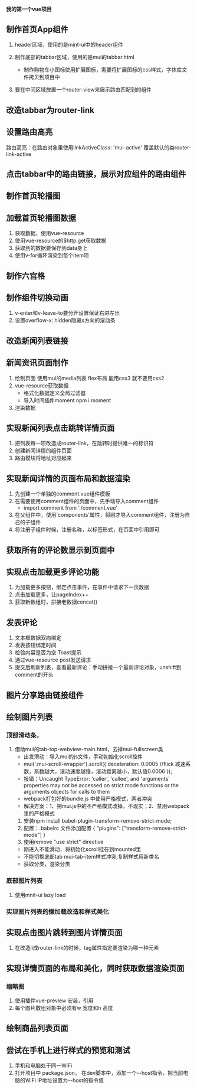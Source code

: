 #### 我的第一个vue项目
## 制作首页App组件
1. header区域，使用的是mint-ui中的header组件
2. 制作底部的tabbar区域，使用的是mui的tabbar.html
    + 制作购物车小图标使用扩展图标，需要将扩展图标的css样式，字体库文件拷贝到项目中
    
3. 要在中间区域放置一个router-view来展示路由匹配到的组件

## 改造tabbar为router-link

## 设置路由高亮
   路由高亮：在路由对象里使用linkActiveClass: 'mui-active'  覆盖默认的类router-link-active

## 点击tabbar中的路由链接，展示对应组件的路由组件

## 制作首页轮播图

## 加载首页轮播图数据
1. 获取数据，使用vue-resource
2. 使用vue-resource的$http.get获取数据
3. 获取到的数据要保存到data身上
4. 使用v-for循环渲染到每个item项

## 制作六宫格

## 制作组件切换动画
1. v-enter和v-leave-to要分开设置保证右进左出
2. 设置overflow-x: hidden隐藏x方向的滚动条

## 改造新闻列表链接

## 新闻资讯页面制作
1. 绘制页面 使用mui的media列表 flex布局 能用css3 就不要用css2
2. vue-resource获取数据 
    + 格式化数据定义全局过滤器
    + 导入时间插件moment npm i moment
3. 渲染数据

## 实现新闻列表点击跳转详情页面
1. 把列表每一项改造成router-link，在跳转时提供唯一的标识符
2. 创建新闻详情的组件页面
3. 路由模块将地址对应起来

## 实现新闻详情的页面布局和数据渲染
1. 先创建一个单独的comment.vue组件模板
2. 在需要使用comment组件的页面中，先手动导入comment组件
    + import comment from './comment.vue'
3. 在父组件中，使用'components'属性，将刚才导入comment组件，注册为自己的子组件
4. 将注册子组件时候，注册名称，以标签形式，在页面中引用即可 

## 获取所有的评论数显示到页面中

## 实现点击加载更多评论功能
1. 为加载更多按钮，绑定点击事件，在事件中请求下一页数据
2. 点击加载更多，让pageIndex++
3. 获取新数组时，拼接老数据concat()

## 发表评论
1. 文本框数据双向绑定
2. 发表按钮绑定时间
3. 检验内容是否为空 Toast提示
4. 通过vue-resource post发送请求
5. 提交后刷新列表，查看最新评论：手动拼接一个最新评论对象，unshift到comment的开头

## 图片分享路由链接组件

## 绘制图片列表
### 顶部滑动条，
1. 借助mui的tab-top-webview-main.html，去掉mui-fullscreen类
    + 出发滑动：导入mui的js文件，手动初始化scroll控件
    + mui('.mui-scroll-wrapper').scroll({
            deceleration: 0.0005 //flick 减速系数，系数越大，滚动速度越慢，滚动距离越小，默认值0.0006
        });
    + 报错：Uncaught TypeError: 'caller', 'callee', and 'arguments' properties may not be accessed on strict mode functions or the arguments objects for calls to them
    + webpack打包好的bundle.js 中使用严格模式，两者冲突
    + 解决方案：1、把mui.js中的不严格模式改掉，不现实；2、禁用webpack里的严格模式
    1. 安装npm install babel-plugin-transform-remove-strict-mode;
    2. 配置：.babelrc 文件添加配置
    {
       "plugins": ["transform-remove-strict-mode"]
    }
    3. 使用remove "use strict" directive
    + 刚进入不能滑动，将初始化scroll挂在到mounted里
    + 不能切换底部tab mui-tab-item样式冲突,复制样式用新类名
    + 获取分类，渲染分类
        
### 底部图片列表
1. 使用mnit-ui lazy load

### 实现图片列表的懒加载改造和样式美化

## 实现点击图片跳转到图片详情页面
1. 在改造li成router-link的时候，tag属性指定要渲染为哪一种元素

## 实现详情页面的布局和美化，同时获取数据渲染页面

### 缩略图
1. 使用插件vue-preview 安装，引用
2. 每个图片数组对象中必须有w 宽度和h 高度

## 绘制商品列表页面

## 尝试在手机上进行样式的预览和测试
1. 手机和电脑处于同一WiFi
2. 打开项目中 package.json， 在dev脚本中，添加一个--host指令，把当前电脑的WiFi IP地址设置为--host的指令值
